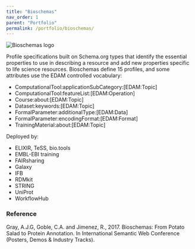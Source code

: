 ```yaml
---
title: "Bioschemas"
nav_order: 1
parent: "Portfolio"
permalink: /portfolio/bioschemas/
---
```


<div style="display: flex; align-items: center; gap: 1em; margin-bottom: 1em;">
  <img src="{{ '/assets/images/bioschemas_300px.png' | relative_url }}" alt="Bioschemas logo" style="height: auto;">
  <h2 style="margin: 0;"></h2>
</div>

Profile specifications built on Schema.org types that identify the essential properties to use in describing a resource and add new properties specific to life science resources.
Bioschemas define 15 profiles, and some attributes use the EDAM controlled vocabulary:

* ComputationalTool:applicationSubCategory:[EDAM:Topic]
* ComputationalTool:featureList:[EDAM:Operation]
* Course:about:[EDAM:Topic]
* Dataset:keywords:[EDAM:Topic]
* FormalParameter:additionalType:[EDAM:Data]
* FormalParameter:encodingFormat:[EDAM:Format]
* TrainingMaterial:about:[EDAM:Topic]

Deployed by:

* ELIXIR, TeSS, bio.tools
* EMBL-EBI training
* FAIRsharing
* Galaxy
* IFB
* RDMkit
* STRING
* UniProt
* WorkflowHub

### Reference

Gray, A.J.G, Goble, C.A. and Jimenez, R., 2017. Bioschemas: From Potato Salad to Protein Annotation. In International Semantic Web Conference (Posters, Demos & Industry Tracks).
